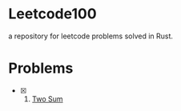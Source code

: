 # Leetcode100 
a repository for leetcode problems solved in Rust.


# Problems

- [x] 1. [Two Sum](solutions/two_sum.rs)





